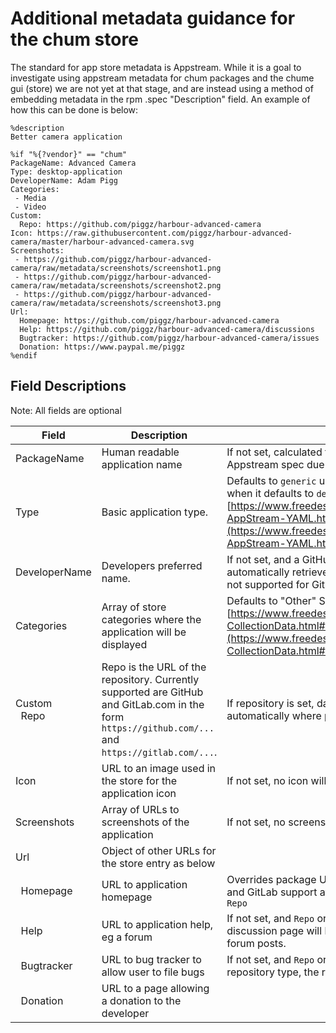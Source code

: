 # Additional metadata guidance for the chum store

The standard for app store metadata is Appstream.  While it is a goal to investigate using appstream metadata for chum packages and the chume gui (store) we are not yet at that stage, and are instead using a method of embedding metadata in the rpm .spec "Description" field.  An example of how this can be done is below:

```
%description
Better camera application

%if "%{?vendor}" == "chum"
PackageName: Advanced Camera
Type: desktop-application
DeveloperName: Adam Pigg
Categories:
 - Media
 - Video
Custom:
  Repo: https://github.com/piggz/harbour-advanced-camera
Icon: https://raw.githubusercontent.com/piggz/harbour-advanced-camera/master/harbour-advanced-camera.svg
Screenshots:
 - https://github.com/piggz/harbour-advanced-camera/raw/metadata/screenshots/screenshot1.png
 - https://github.com/piggz/harbour-advanced-camera/raw/metadata/screenshots/screenshot2.png
 - https://github.com/piggz/harbour-advanced-camera/raw/metadata/screenshots/screenshot3.png
Url:
  Homepage: https://github.com/piggz/harbour-advanced-camera
  Help: https://github.com/piggz/harbour-advanced-camera/discussions
  Bugtracker: https://github.com/piggz/harbour-advanced-camera/issues
  Donation: https://www.paypal.me/piggz
%endif
```

## Field Descriptions

Note: All fields are optional


| Field                          | Description                                                                                                                 | Notes                                                                                                                                                                                                                                                 |
| ------------------------------ | --------------------------------------------------------------------------------------------------------------------------- | ----------------------------------------------------------------------------------------------------------------------------------------------------------------------------------------------------------------------------------------------------- |
| PackageName                    | Human readable application name                                                                                             | If not set, calculated from the package id. Doesn't follow Appstream spec due to clash with OBS tar\_git service                                                                                                                                       |
| Type                           | Basic application type.                                                                                                     | Defaults to `generic` unless package name starts with `harbour-` when it defaults to `desktop-application`. See [https://www.freedesktop.org/software/appstream/docs/sect-AppStream-YAML.html#field-dep11-type](https://www.freedesktop.org/software/appstream/docs/sect-AppStream-YAML.html#field-dep11-type) for valid entries |
| DeveloperName                  | Developers preferred name.                                                                                                  | If not set, and a GitHub repo is set then name will be automatically retrieved. Note that such automatic retrieval is not supported for GitLab repositories                                                                                                                                                                 |
| Categories                     | Array of store categories where the application will be displayed                                                           | Defaults to "Other" See [https://www.freedesktop.org/software/appstream/docs/chap-CollectionData.html#tag-ct-categories](https://www.freedesktop.org/software/appstream/docs/chap-CollectionData.html#tag-ct-categories)                              |
| Custom<br>&nbsp;&nbsp;Repo | Repo is the URL of the repository. Currently supported are GitHub and GitLab.com in the form `https://github.com/...` and `https://gitlab.com/...`. | If repository is set, data for the store will be retrieved automatically where possible                                                                                                                                                                   |
| Icon                           | URL to an image used in the store for the application icon                                                                  | If not set, no icon will be visible                                                                                                                                                                                                                   |
| Screenshots                    | Array of URLs to screenshots of the application                                                                             | If not set, no screenshots will be displayed                                                                                                                                                                                                          |
| Url                            | Object of other URLs for the store entry as below                                                                            |                                                                                                                                                                                                                                                       |
| &nbsp;&nbsp;Homepage                     | URL to application homepage                                                                                                 | Overrides package URL if set. This URL is probed for GitHub and GitLab support after probing URL given by custom field `Repo`                                                                                                                                                                                                                             |
| &nbsp;&nbsp;Help                         | URL to application help, eg a forum                                                                                         | If not set, and `Repo` or `URL` is set and point to GitHub, GitHub discussion page will be used for projects that have discussion forum posts.                                                                                                                                                                                 |
| &nbsp;&nbsp;Bugtracker                   | URL to bug tracker to allow user to file bugs                                                                               | If not set, and `Repo` or `URL` is set and points to supported repository type, the repository issues page will be used                                                                                                                                                                                      |
| &nbsp;&nbsp;Donation                     | URL to a page allowing a donation to the developer                                                                          |                                                                                                                                                                                                                                                       |


